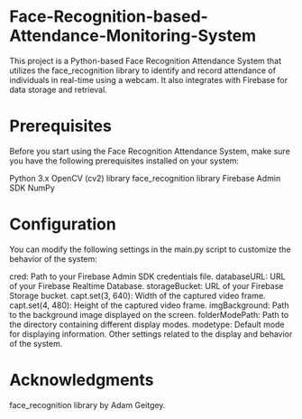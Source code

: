 # Face-Recognition-based-Attendance-Monitoring-System

This project is a Python-based Face Recognition Attendance System that utilizes the face_recognition library to identify and record attendance of individuals in real-time using a webcam. It also integrates with Firebase for data storage and retrieval.

# Prerequisites
Before you start using the Face Recognition Attendance System, make sure you have the following prerequisites installed on your system:

Python 3.x
OpenCV (cv2) library
face_recognition library
Firebase Admin SDK
NumPy

# Configuration
You can modify the following settings in the main.py script to customize the behavior of the system:

cred: Path to your Firebase Admin SDK credentials file.
databaseURL: URL of your Firebase Realtime Database.
storageBucket: URL of your Firebase Storage bucket.
capt.set(3, 640): Width of the captured video frame.
capt.set(4, 480): Height of the captured video frame.
imgBackground: Path to the background image displayed on the screen.
folderModePath: Path to the directory containing different display modes.
modetype: Default mode for displaying information.
Other settings related to the display and behavior of the system.

# Acknowledgments
face_recognition library by Adam Geitgey.

